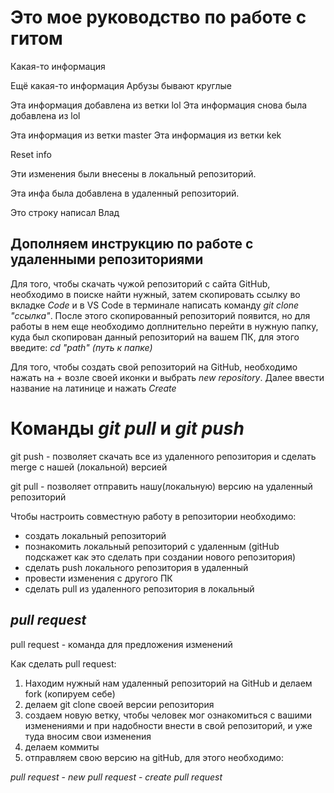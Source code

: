 # Это мое руководство по работе с гитом 

Какая-то информация 

Ещё какая-то информация Арбузы бывают круглые 

Эта информация добавлена из ветки lol 
Эта информация снова была добавлена из lol 

Эта информация из ветки master 
Эта информация из ветки kek 


Reset info

Эти изменения были внесены в локальный репозиторий. 

Эта инфа была добавлена в удаленный репозиторий. 

Это строку написал Влад

## Дополняем инструкцию по работе с удаленными репозиториями

Для того, чтобы скачать чужой репозиторий с сайта GitHub, необходимо в поиске найти нужный, затем скопировать ссылку во вкладке *Code* и в VS Code в терминале написать команду *git clone "ссылка"*. 
После этого скопированный репозиторий появится, но для работы в нем еще необходимо доплнительно перейти в нужную папку, куда был скопирован данный репозиторий на вашем ПК, для этого введите: *cd "path" (путь к папке)*

Для того, чтобы создать свой репозиторий на GitHub, необходимо нажать на *+* возле своей иконки и выбрать *new repository*. Далее ввести название на латинице и нажать *Create*

# Команды *git pull* и *git push*

git push - позволяет скачать все из удаленного репозитория и сделать merge с нашей (локальной) версией

git pull - позволяет отправить нашу(локальную) версию на удаленный репозиторий

Чтобы настроить совместную работу в репозитории необходимо:

* создать локальный репозиторий
* познакомить локальный репозиторий с удаленным (gitHub подскажет как это сделать при создании нового репозитория)
* сделать push локального репозитория в удаленный
* провести изменения с другого ПК
* сделать pull из удаленного репозитория в локальный

## *pull request*

pull request - команда для предложения изменений

Как сделать pull request:

1. Находим нужный нам удаленный репозиторий на GitHub и делаем fork (копируем себе)
2. делаем git clone своей версии репозитория
3. создаем новую ветку, чтобы человек мог ознакомиться с вашими изменениями и при надобности внести в свой репозиторий, и уже туда вносим свои изменения
4. делаем коммиты
5. отправляем свою версию на gitHub, для этого необходимо:

*pull request* - *new pull request* - *create pull request*

